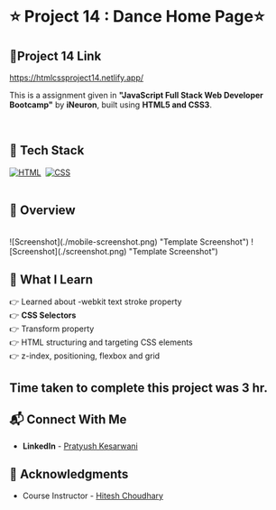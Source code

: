 # ⭐ Project 14 : Dance Home Page⭐


## 🔗Project 14 Link
https://htmlcssproject14.netlify.app/

This is a assignment given in **"JavaScript Full Stack Web Developer Bootcamp"** by **iNeuron**, built using **HTML5 and CSS3**.
<br>

<br>

## 📌 Tech Stack

[![HTML](https://img.shields.io/badge/html5%20-%23E34F26.svg?&style=for-the-badge&logo=html5&logoColor=white)](https://github.com/pk170970)&nbsp;
[![CSS](https://img.shields.io/badge/css3%20-%231572B6.svg?&style=for-the-badge&logo=css3&logoColor=white)](https://github.com/pk170970)&nbsp;
<br>
<br>

## 📌 Overview

<br>
![Screenshot](./mobile-screenshot.png) "Template Screenshot")
![Screenshot](./screenshot.png) "Template Screenshot")




## 📌 What I Learn

👉 Learned about -webkit text stroke property  <br>
👉 **CSS Selectors**  <br>
👉 Transform property  <br> 
👉 HTML structuring and targeting CSS elements <br>
👉 z-index, positioning, flexbox and grid  <br>


## Time taken to complete this project was **3 hr**.

## 📬 Connect With Me

- **LinkedIn** - [Pratyush Kesarwani](https://www.linkedin.com/in/pratyush-kesarwani-2b6601171/)

## 📌 Acknowledgments

- Course Instructor - [Hitesh Choudhary](https://github.com/hiteshchoudhary)
